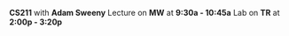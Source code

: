 __CS211__ with __Adam Sweeny__
Lecture on __MW__ at __9:30a - 10:45a__
Lab on __TR__ at __2:00p - 3:20p__
